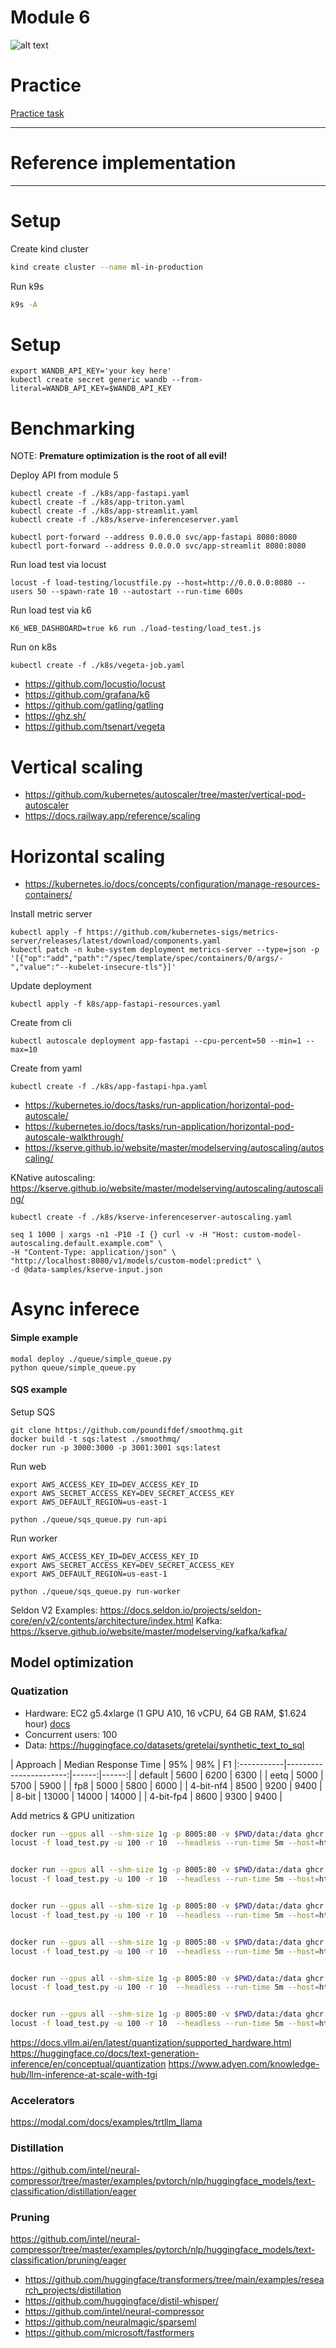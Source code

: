 # Module 6

![alt text](./../docs/serving.jpg)

# Practice 

[Practice task](./PRACTICE.md)

*** 

# Reference implementation

*** 



# Setup

Create kind cluster

```bash
kind create cluster --name ml-in-production
```

Run k9s

```bash
k9s -A
```


# Setup 


```
export WANDB_API_KEY='your key here'
kubectl create secret generic wandb --from-literal=WANDB_API_KEY=$WANDB_API_KEY
```


# Benchmarking

NOTE: **Premature optimization is the root of all evil!**

Deploy API from module 5

```
kubectl create -f ./k8s/app-fastapi.yaml
kubectl create -f ./k8s/app-triton.yaml
kubectl create -f ./k8s/app-streamlit.yaml
kubectl create -f ./k8s/kserve-inferenceserver.yaml
```

```
kubectl port-forward --address 0.0.0.0 svc/app-fastapi 8080:8080
kubectl port-forward --address 0.0.0.0 svc/app-streamlit 8080:8080
```

Run load test via locust

```
locust -f load-testing/locustfile.py --host=http://0.0.0.0:8080 --users 50 --spawn-rate 10 --autostart --run-time 600s
```

Run load test via k6

```
K6_WEB_DASHBOARD=true k6 run ./load-testing/load_test.js
```

Run on k8s 

```
kubectl create -f ./k8s/vegeta-job.yaml
```

- https://github.com/locustio/locust
- https://github.com/grafana/k6
- https://github.com/gatling/gatling
- https://ghz.sh/
- https://github.com/tsenart/vegeta


# Vertical scaling

- https://github.com/kubernetes/autoscaler/tree/master/vertical-pod-autoscaler
- https://docs.railway.app/reference/scaling 

# Horizontal scaling

- https://kubernetes.io/docs/concepts/configuration/manage-resources-containers/

Install metric server 

```
kubectl apply -f https://github.com/kubernetes-sigs/metrics-server/releases/latest/download/components.yaml
kubectl patch -n kube-system deployment metrics-server --type=json -p '[{"op":"add","path":"/spec/template/spec/containers/0/args/-","value":"--kubelet-insecure-tls"}]'
```

Update deployment 

```
kubectl apply -f k8s/app-fastapi-resources.yaml
```


Create from cli

```
kubectl autoscale deployment app-fastapi --cpu-percent=50 --min=1 --max=10
```

Create from yaml

```
kubectl create -f ./k8s/app-fastapi-hpa.yaml
```


- https://kubernetes.io/docs/tasks/run-application/horizontal-pod-autoscale/
- https://kubernetes.io/docs/tasks/run-application/horizontal-pod-autoscale-walkthrough/
- https://kserve.github.io/website/master/modelserving/autoscaling/autoscaling/


KNative autoscaling: https://kserve.github.io/website/master/modelserving/autoscaling/autoscaling/

```
kubectl create -f ./k8s/kserve-inferenceserver-autoscaling.yaml
```


```
seq 1 1000 | xargs -n1 -P10 -I {} curl -v -H "Host: custom-model-autoscaling.default.example.com" \
-H "Content-Type: application/json" \
"http://localhost:8080/v1/models/custom-model:predict" \
-d @data-samples/kserve-input.json
```

# Async inferece 


#### Simple example 

```
modal deploy ./queue/simple_queue.py
python queue/simple_queue.py
```

#### SQS example 

Setup SQS

```
git clone https://github.com/poundifdef/smoothmq.git
docker build -t sqs:latest ./smoothmq/
docker run -p 3000:3000 -p 3001:3001 sqs:latest 
```

Run web
```
export AWS_ACCESS_KEY_ID=DEV_ACCESS_KEY_ID
export AWS_SECRET_ACCESS_KEY=DEV_SECRET_ACCESS_KEY
export AWS_DEFAULT_REGION=us-east-1

python ./queue/sqs_queue.py run-api
```

Run worker

```
export AWS_ACCESS_KEY_ID=DEV_ACCESS_KEY_ID
export AWS_SECRET_ACCESS_KEY=DEV_SECRET_ACCESS_KEY
export AWS_DEFAULT_REGION=us-east-1

python ./queue/sqs_queue.py run-worker
```


Seldon V2 Examples: https://docs.seldon.io/projects/seldon-core/en/v2/contents/architecture/index.html
Kafka: https://kserve.github.io/website/master/modelserving/kafka/kafka/


## Model optimization


### Quatization 

- Hardware: EC2 g5.4xlarge (1 GPU A10, 16 vCPU, 64 GB RAM, $1.624 hour) [docs](https://aws.amazon.com/ec2/instance-types/g5/)
- Concurrent users: 100
- Data: https://huggingface.co/datasets/gretelai/synthetic_text_to_sql


| Approach   |   Median Response Time |   95% |   98% | F1
|:-----------|-----------------------:|------:|------:|
| default    |                   5600 |  6200 |  6300 |
| eetq       |                   5000 |  5700 |  5900 |
| fp8        |                   5000 |  5800 |  6000 |
| 4-bit-nf4  |                   8500 |  9200 |  9400 |
| 8-bit      |                  13000 | 14000 | 14000 |
| 4-bit-fp4  |                   8600 |  9300 |  9400 |

Add metrics & GPU unitization

```bash
docker run --gpus all --shm-size 1g -p 8005:80 -v $PWD/data:/data ghcr.io/huggingface/text-generation-inference:2.3.0 --model-id microsoft/Phi-3.5-mini-instruct
locust -f load_test.py -u 100 -r 10  --headless --run-time 5m --host=http://0.0.0.0:8005 --csv raw_data/default.csv --html raw_data/default.html


docker run --gpus all --shm-size 1g -p 8005:80 -v $PWD/data:/data ghcr.io/huggingface/text-generation-inference:2.3.0 --model-id microsoft/Phi-3.5-mini-instruct --quantize eetq
locust -f load_test.py -u 100 -r 10  --headless --run-time 5m --host=http://0.0.0.0:8005 --csv raw_data/eetq.csv --html raw_data/eetq.html


docker run --gpus all --shm-size 1g -p 8005:80 -v $PWD/data:/data ghcr.io/huggingface/text-generation-inference:2.3.0 --model-id microsoft/Phi-3.5-mini-instruct --quantize bitsandbytes 
locust -f load_test.py -u 100 -r 10  --headless --run-time 5m --host=http://0.0.0.0:8005 --csv raw_data/8-bit.csv --html raw_data/8-bit.html


docker run --gpus all --shm-size 1g -p 8005:80 -v $PWD/data:/data ghcr.io/huggingface/text-generation-inference:2.3.0 --model-id microsoft/Phi-3.5-mini-instruct --quantize bitsandbytes-fp4
locust -f load_test.py -u 100 -r 10  --headless --run-time 5m --host=http://0.0.0.0:8005 --csv raw_data/4-bit-fp4.csv --html raw_data/4-bit-fp4.html


docker run --gpus all --shm-size 1g -p 8005:80 -v $PWD/data:/data ghcr.io/huggingface/text-generation-inference:2.3.0 --model-id microsoft/Phi-3.5-mini-instruct --quantize bitsandbytes-nf4
locust -f load_test.py -u 100 -r 10  --headless --run-time 5m --host=http://0.0.0.0:8005 --csv raw_data/4-bit-nf4.csv --html raw_data/4-bit-nf4.html


docker run --gpus all --shm-size 1g -p 8005:80 -v $PWD/data:/data ghcr.io/huggingface/text-generation-inference:2.3.0 --model-id microsoft/Phi-3.5-mini-instruct --quantize fp8
locust -f load_test.py -u 100 -r 10  --headless --run-time 5m --host=http://0.0.0.0:8005 --csv raw_data/fp8.csv --html raw_data/fp8.html
```


https://docs.vllm.ai/en/latest/quantization/supported_hardware.html
https://huggingface.co/docs/text-generation-inference/en/conceptual/quantization
https://www.adyen.com/knowledge-hub/llm-inference-at-scale-with-tgi


### Accelerators

https://modal.com/docs/examples/trtllm_llama


### Distillation

https://github.com/intel/neural-compressor/tree/master/examples/pytorch/nlp/huggingface_models/text-classification/distillation/eager

### Pruning

https://github.com/intel/neural-compressor/tree/master/examples/pytorch/nlp/huggingface_models/text-classification/pruning/eager



- https://github.com/huggingface/transformers/tree/main/examples/research_projects/distillation
- https://github.com/huggingface/distil-whisper/
- https://github.com/intel/neural-compressor
- https://github.com/neuralmagic/sparseml
- https://github.com/microsoft/fastformers

